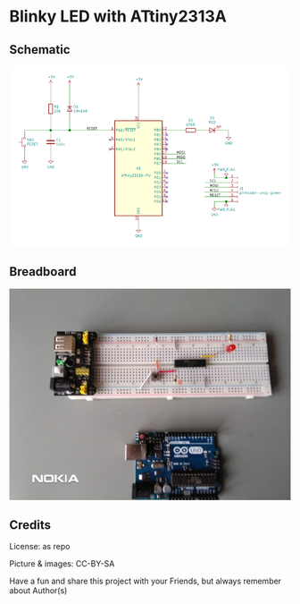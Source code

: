 # Blinky LED with ATtiny2313A

## Schematic

![pict01](https://github.com/majsterklepka/furry-octo-spoon/raw/master/assets/img/blinky-t2313.png "Schematic")

## Breadboard

![pict02]( https://github.com/majsterklepka/furry-octo-spoon/raw/master/assets/img/IMG_20201204_095817.jpg "breadboard")


## Credits

License: as repo

Picture & images: CC-BY-SA

Have a fun and share this project with your Friends, but always remember about Author(s)
